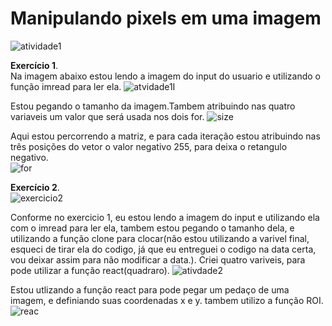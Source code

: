 # Manipulando pixels em uma imagem
![atividade1](https://user-images.githubusercontent.com/42754908/137405431-c9fd0c86-50ae-40f8-9dbe-af0fde3d54f5.png)


<strong>Exercício 1</strong>.<br>
Na imagem abaixo estou lendo a imagem do input do usuario e utilizando o função imread para ler ela.
![atvidade1I](https://user-images.githubusercontent.com/42754908/137405468-87568026-3057-4265-8b3f-77119f79b30d.png)<br>

Estou pegando o tamanho da imagem.Tambem atribuindo nas quatro variaveis um valor que será usada nos dois for.
![size](https://user-images.githubusercontent.com/42754908/137405658-98881406-f299-4dd9-b725-ca7dee164164.png)

Aqui estou percorrendo a matriz, e para cada iteração estou atribuindo nas três posições do vetor o valor negativo 255,  para deixa o retangulo negativo.<br>
![for](https://user-images.githubusercontent.com/42754908/137406870-a7331f3e-35ec-49d4-b07a-6c7b2b8fff72.png)

<strong>Exercício 2</strong>.<br>
![exercicio2](https://user-images.githubusercontent.com/42754908/137407426-78162c33-b12b-40ee-abdc-22e494f69bf7.png)

Conforme no exercicio 1, eu estou lendo a imagem do input e utilizando ela com o imread para ler ela, tambem estou pegando o tamanho dela, e utilizando a função clone para clocar(não estou utilizando a varivel final, esqueci de tirar ela do codigo, já que eu entreguei o codigo  na data certa, vou deixar assim para não modificar a data.).
Criei quatro variveis, para pode utilizar a função react(quadraro).
![ativdade2](https://user-images.githubusercontent.com/42754908/137407706-d17755cf-e554-48cc-99a6-84991f88c685.png)<br>

Estou utlizando a função react para pode  pegar um pedaço de uma imagem, e definiando suas coordenadas x e y. tambem utilizo a função ROI.<br>
![reac](https://user-images.githubusercontent.com/42754908/137408691-041878a3-5bb1-42da-b684-25e6a4e09b00.png)
